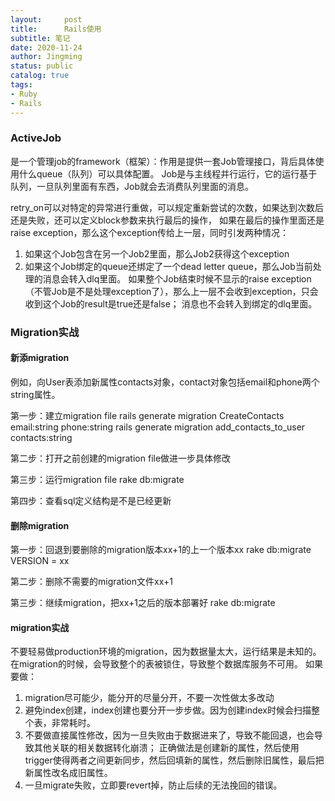 ```yaml
---
layout:     post
title:      Rails使用
subtitle: 笔记
date: 2020-11-24
author: Jingming
status: public
catalog: true
tags:
- Ruby
- Rails
---
```



### ActiveJob

是一个管理job的framework（框架）：作用是提供一套Job管理接口，背后具体使用什么queue（队列）可以具体配置。
Job是与主线程并行运行，它的运行基于队列，一旦队列里面有东西，Job就会去消费队列里面的消息。

retry_on可以对特定的异常进行重做，可以规定重新尝试的次数，如果达到次数后还是失败，还可以定义block参数来执行最后的操作，
如果在最后的操作里面还是raise exception，那么这个exception传给上一层，同时引发两种情况：
1. 如果这个Job包含在另一个Job2里面，那么Job2获得这个exception
2. 如果这个Job绑定的queue还绑定了一个dead letter queue，那么Job当前处理的消息会转入dlq里面。
如果整个Job结束时候不显示的raise exception（不管Job是不是处理exception了），那么上一层不会收到exception，只会收到这个Job的result是true还是false；
消息也不会转入到绑定的dlq里面。


### Migration实战

#### 新添migration
例如，向User表添加新属性contacts对象，contact对象包括email和phone两个string属性。

第一步：建立migration file
rails generate migration CreateContacts email:string phone:string
rails generate migration add_contacts_to_user contacts:string

第二步：打开之前创建的migration file做进一步具体修改

第三步：运行migration file
rake db:migrate

第四步：查看sql定义结构是不是已经更新

#### 删除migration

第一步：回退到要删除的migration版本xx+1的上一个版本xx
rake db:migrate VERSION = xx 

第二步：删除不需要的migration文件xx+1

第三步：继续migration，把xx+1之后的版本部署好
rake db:migrate

#### migration实战

不要轻易做production环境的migration，因为数据量太大，运行结果是未知的。在migration的时候，会导致整个的表被锁住，导致整个数据库服务不可用。
如果要做：
1. migration尽可能少，能分开的尽量分开，不要一次性做太多改动
2. 避免index创建，index创建也要分开一步步做。因为创建index时候会扫描整个表，非常耗时。
3. 不要做直接属性修改，因为一旦失败由于数据进来了，导致不能回退，也会导致其他关联的相关数据转化崩溃；
正确做法是创建新的属性，然后使用trigger使得两者之间更新同步，然后回填新的属性，然后删除旧属性，最后把新属性改名成旧属性。
4. 一旦migrate失败，立即要revert掉，防止后续的无法挽回的错误。





